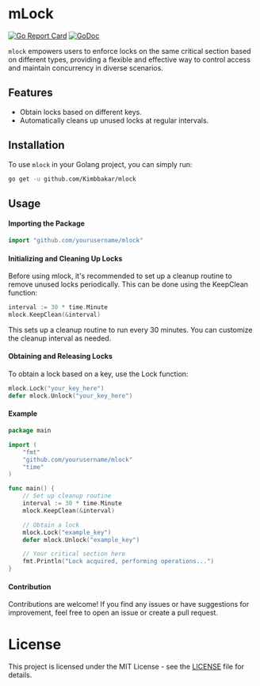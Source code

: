 # mLock

[![Go Report Card](https://goreportcard.com/badge/github.com/Kimbbakar/mlock)](https://goreportcard.com/report/github.com/Kimbbakar/mlock)
[![GoDoc](https://pkg.go.dev/badge/github.com/Kimbbakar/mlock?status.svg)](https://pkg.go.dev/github.com/Kimbbakar/mlock?tab=doc)

`mlock` empowers users to enforce locks on the same critical section based on different types, providing a flexible and effective way to control access and maintain concurrency in diverse scenarios.

## Features

- Obtain locks based on different keys.
- Automatically cleans up unused locks at regular intervals.

## Installation

To use `mlock` in your Golang project, you can simply run:

```bash
go get -u github.com/Kimbbakar/mlock
```

## Usage

#### Importing the Package
```go
import "github.com/yourusername/mlock"
```

#### Initializing and Cleaning Up Locks
Before using mlock, it's recommended to set up a cleanup routine to remove unused locks periodically. This can be done using the KeepClean function:
```go
interval := 30 * time.Minute
mlock.KeepClean(&interval)
```

This sets up a cleanup routine to run every 30 minutes. You can customize the cleanup interval as needed.

#### Obtaining and Releasing Locks
To obtain a lock based on a key, use the Lock function:
```go
mlock.Lock("your_key_here")
defer mlock.Unlock("your_key_here")
```

#### Example
```go
package main

import (
	"fmt"
	"github.com/yourusername/mlock"
	"time"
)

func main() {
	// Set up cleanup routine
	interval := 30 * time.Minute
	mlock.KeepClean(&interval)

	// Obtain a lock
	mlock.Lock("example_key")
	defer mlock.Unlock("example_key")

	// Your critical section here
	fmt.Println("Lock acquired, performing operations...")
}
```

#### Contribution
Contributions are welcome! If you find any issues or have suggestions for improvement, feel free to open an issue or create a pull request.

# License
This project is licensed under the MIT License - see the [LICENSE](LICENSE) file for details.
